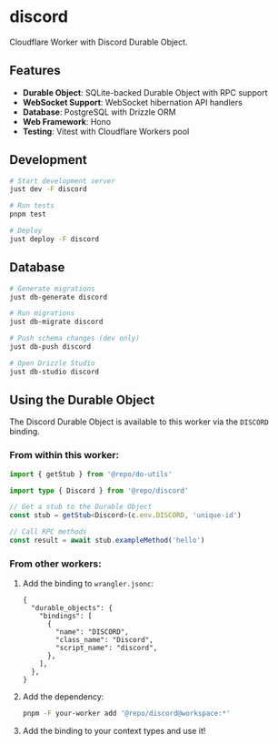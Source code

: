 # discord

Cloudflare Worker with Discord Durable Object.

## Features

- **Durable Object**: SQLite-backed Durable Object with RPC support
- **WebSocket Support**: WebSocket hibernation API handlers
- **Database**: PostgreSQL with Drizzle ORM
- **Web Framework**: Hono
- **Testing**: Vitest with Cloudflare Workers pool

## Development

```bash
# Start development server
just dev -F discord

# Run tests
pnpm test

# Deploy
just deploy -F discord
```

## Database

```bash
# Generate migrations
just db-generate discord

# Run migrations
just db-migrate discord

# Push schema changes (dev only)
just db-push discord

# Open Drizzle Studio
just db-studio discord
```

## Using the Durable Object

The Discord Durable Object is available to this worker via the `DISCORD` binding.

### From within this worker:

```typescript
import { getStub } from '@repo/do-utils'

import type { Discord } from '@repo/discord'

// Get a stub to the Durable Object
const stub = getStub<Discord>(c.env.DISCORD, 'unique-id')

// Call RPC methods
const result = await stub.exampleMethod('hello')
```

### From other workers:

1. Add the binding to `wrangler.jsonc`:

   ```jsonc
   {
     "durable_objects": {
       "bindings": [
         {
           "name": "DISCORD",
           "class_name": "Discord",
           "script_name": "discord",
         },
       ],
     },
   }
   ```

2. Add the dependency:

   ```bash
   pnpm -F your-worker add '@repo/discord@workspace:*'
   ```

3. Add the binding to your context types and use it!
